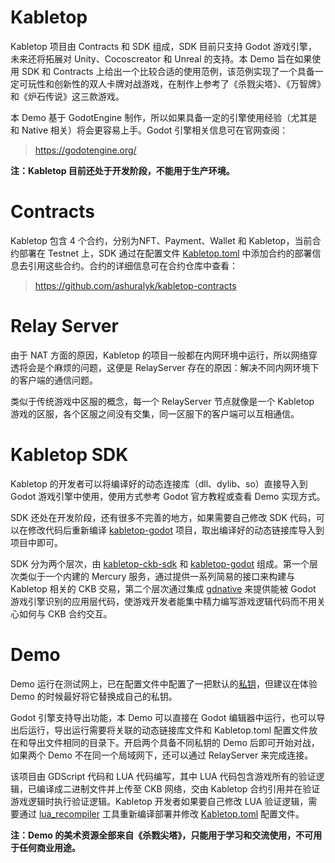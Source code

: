 # Kabletop

Kabletop 项目由 Contracts 和 SDK 组成，SDK 目前只支持 Godot 游戏引擎，未来还将拓展对 Unity、Cocoscreator 和 Unreal 的支持。本 Demo 旨在如果使用 SDK 和 Contracts 上给出一个比较合适的使用范例，该范例实现了一个具备一定可玩性和创新性的双人卡牌对战游戏，在制作上参考了《杀戮尖塔》、《万智牌》和《炉石传说》这三款游戏。

本 Demo 基于 GodotEngine 制作，所以如果具备一定的引擎使用经验（尤其是和 Native 相关）将会更容易上手。Godot 引擎相关信息可在官网查阅：
> https://godotengine.org/

<b>注：Kabletop 目前还处于开发阶段，不能用于生产环境。</b>

# Contracts

Kabletop 包含 4 个合约，分别为NFT、Payment、Wallet 和 Kabletop，当前合约部署在 Testnet 上，SDK 通过在配置文件 <a href="https://github.com/ashuralyk/kabletop-demo/blob/master/Kabletop.toml#L7-L26">Kabletop.toml</a> 中添加合约的部署信息去引用这些合约。合约的详细信息可在合约仓库中查看：
> https://github.com/ashuralyk/kabletop-contracts

# Relay Server

由于 NAT 方面的原因，Kabletop 的项目一般都在内网环境中运行，所以网络穿透将会是个麻烦的问题，这便是 RelayServer 存在的原因：解决不同内网环境下的客户端的通信问题。

类似于传统游戏中区服的概念，每一个 RelayServer 节点就像是一个 Kabletop 游戏的区服，各个区服之间没有交集，同一区服下的客户端可以互相通信。

# Kabletop SDK

Kabletop 的开发者可以将编译好的动态连接库（dll、dylib、so）直接导入到 Godot 游戏引擎中使用，使用方式参考 Godot 官方教程或查看 Demo 实现方式。

SDK 还处在开发阶段，还有很多不完善的地方，如果需要自己修改 SDK 代码，可以在修改代码后重新编译 <a href="https://github.com/ashuralyk/kabletop-godot">kabletop-godot</a> 项目，取出编译好的动态链接库导入到项目中即可。

SDK 分为两个层次，由 <a href="https://github.com/ashuralyk/kabletop-ckb-sdk">kabletop-ckb-sdk</a> 和 <a href="">kabletop-godot</a> 组成。第一个层次类似于一个内建的 Mercury 服务，通过提供一系列简易的接口来构建与 Kabletop 相关的 CKB 交易，第二个层次通过集成 <a href="https://docs.rs/gdnative/latest/gdnative/">gdnative</a> 来提供能被 Godot 游戏引擎识别的应用层代码，使游戏开发者能集中精力编写游戏逻辑代码而不用关心如何与 CKB 合约交互。

# Demo

Demo 运行在测试网上，已在配置文件中配置了一把默认的<a href="https://github.com/ashuralyk/kabletop-demo/blob/master/Kabletop.toml#L5">私钥</a>，但建议在体验 Demo 的时候最好将它替换成自己的私钥。

Godot 引擎支持导出功能，本 Demo 可以直接在 Godot 编辑器中运行，也可以导出后运行，导出运行需要将关联的动态链接库文件和 Kabletop.toml 配置文件放在和导出文件相同的目录下。开启两个具备不同私钥的 Demo 后即可开始对战，如果两个 Demo 不在同一个局域网下，还可以通过 RelayServer 来完成连接。

该项目由 GDScript 代码和 LUA 代码编写，其中 LUA 代码包含游戏所有的验证逻辑，已编译成二进制文件并上传至 CKB 网络，交由 Kabletop 合约引用并在验证游戏逻辑时执行验证逻辑。Kabletop 开发者如果要自己修改 LUA 验证逻辑，需要通过 <a href="https://github.com/ashuralyk/lua_recompiler">lua_recompiler</a> 工具重新编译部署并修改 <a href="https://github.com/ashuralyk/kabletop-demo/blob/master/Kabletop.toml#L24-L26">Kabletop.toml</a> 配置文件。 

<b>注：Demo 的美术资源全部来自《杀戮尖塔》，只能用于学习和交流使用，不可用于任何商业用途。</b>